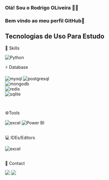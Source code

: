 ### Olá! Sou o Rodrigo OLiveira ✌🏻
### Bem vindo ao meu perfil GitHub👋

## Tecnologias de Uso Para Estudo

  🚀 Skills

<div style="display: inline_block">
 
  <img align="center" alt="Python" 
   src="https://img.shields.io/badge/Python-14354C?style=for-the-badge&logo=python&logoColor=white"/> 

  ⚡ Database
   
  <img align="center" alt="mysql" 
   src="https://img.shields.io/badge/MySQL-005C84?style=for-the-badge&logo=mysql&logoColor=white"/> 
  <img align="center" alt="postgresql"
   src="https://img.shields.io/badge/PostgreSQL-316192?style=for-the-badge&logo=postgresql&logoColor=white"/>  
  <img align="center" alt="mongodb" 
   src="https://img.shields.io/badge/MongoDB-4EA94B?style=for-the-badge&logo=mongodb&logoColor=white"/>  
  <img align="center" alt="redis" 
   src="https://img.shields.io/badge/redis-%23DD0031.svg?&style=for-the-badge&logo=redis&logoColor=white"/>  
  <img align="center" alt="sqlite" 
   src="https://img.shields.io/badge/SQLite-07405E?style=for-the-badge&logo=sqlite&logoColor=white"/>    
</div><br/>

 ⚙️Tools
<div style="display: inline_block">
   <img align="center" alt="excel" 
   src="https://img.shields.io/badge/Microsoft_Excel-217346?style=for-the-badge&logo=microsoft-excel&logoColor=white"/>
 <img align="center" alt="Power BI" 
   src="https://img.shields.io/badge/Microsoft_Excel-217346?style=for-the-badge&logo=microsoft-excel&logoColor=white"/>
 </div><br/>  

 💻 IDEs/Editors
<div style="display: inline_block">
   <img align="center" alt="excel" 
   src="img.shields.io/badge/Google%20Colab-%23F9A825.svg?style=for-the-badge&logo=googlecolab&logoColor=white"/>
 </div><br/>    

  
📱 Contact

<div> 
  <a href = "#"><img src="https://img.shields.io/badge/-Gmail-%23333?style=for-the-badge&logo=gmail&logoColor=white" target="_blank"></a>
  <a href="https://www.linkedin.com/in/rodrigo-oliveira24" target="_blank"><img src="https://img.shields.io/badge/-LinkedIn-%230077B5?style=for-the-badge&logo=linkedin&logoColor=white" target="_blank"></a>     
</div>
